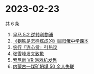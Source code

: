 # 2023-02-23

共 6 条

<!-- BEGIN ZHIHUSEARCH -->
<!-- 最后更新时间 Thu Feb 23 2023 05:11:39 GMT+0800 (China Standard Time) -->
1. [皇马 5:2 逆转利物浦](https://www.zhihu.com/search?q=皇马%205:2%20逆转利物浦)
1. [《钢铁是怎样炼成的》回归俄中学课本](https://www.zhihu.com/search?q=《钢铁是怎样炼成的》回归俄中学课本)
1. [农行「连心贷」引热议](https://www.zhihu.com/search?q=农行「连心贷」引热议)
1. [张雪峰发文致歉](https://www.zhihu.com/search?q=张雪峰发文致歉)
1. [索尼新 VR 游戏机发售](https://www.zhihu.com/search?q=索尼新%20VR%20游戏机发售)
1. [内蒙古一煤矿坍塌 50 余人失联](https://www.zhihu.com/search?q=内蒙古一煤矿坍塌%2050%20余人失联)
<!-- END ZHIHUSEARCH -->
